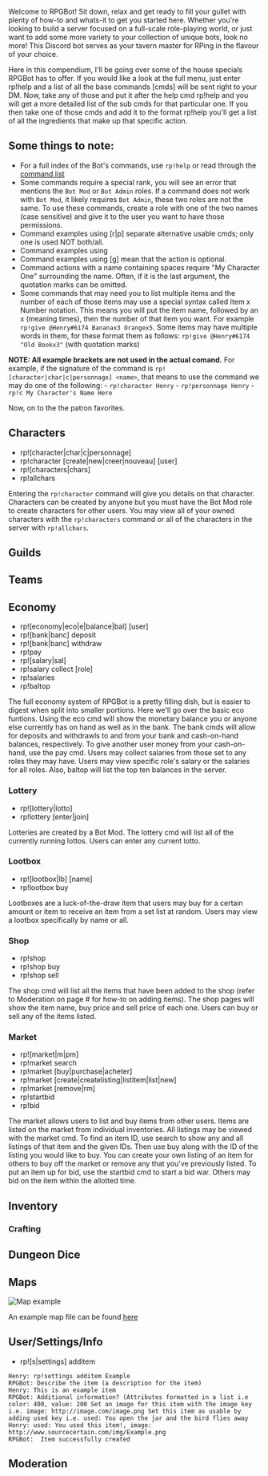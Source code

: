 Welcome to RPGBot! Sit down, relax and get ready to fill your gullet with plenty of how-to and whats-it to get you started here. Whether you're looking to build a server focused on a full-scale role-playing world, or just want to add some more variety to your collection of unique bots, look no more! This Discord bot serves as your tavern master for RPing in the flavour of your choice.

Here in this compendium, I'll be going over some of the house specials RPGBot has to offer. If you would like a look at the full menu, just enter rp!help and a list of all the base commands [cmds] will be sent right to your DM. Now, take any of those and put it after the help cmd rp!help <cmd> and you will get a more detailed list of the sub cmds for that particular one. If you then take one of those cmds and add it to the format rp!help <cmd> <subcmd> you'll get a list of all the ingredients that make up that specific action.

## Some things to note:
  - For a full index of the Bot's commands, use `rp!help` or read through the [command list](https://github.com/henry232323/RPGBot/blob/master/README.md)
  - Some commands require a special rank, you will see an error that mentions the `Bot Mod` or `Bot Admin` roles. If a command does not work with `Bot Mod`, it likely requires `Bot Admin`, these two roles are not the same. To use these commands, create a role with one of the two names (case sensitive) and give it to the user you want to have those permissions.
  - Command examples using [r|p] separate alternative usable cmds; only one is used NOT both/all.
  - Command examples using <rp> mean for the word(s) within to be substituted with the appropitate entry.
  - Command examples using [g] mean that the action is optional.
  - Command actions with a name containing spaces require "My Character One" surrounding the name. Often, if it is the last argument, the quotation marks can be omitted.
  - Some commands that may need you to list multiple items and the number of each of those items may use a special syntax called Item x Number notation. This means you will put the item name, followed by an x (meaning times), then the number of that item you want. For example `rp!give @Henry#6174 Bananax3 Orangex5`. Some items may have multiple words in them, for these format them as follows: `rp!give @Henry#6174 "Old Bookx3"` (with quotation marks)
  
  **NOTE: All example brackets are not used in the actual comand.**
  For example, if the signature of the command is `rp![character|char|c|personnage] <name>`, that means to use the command we may do one of the following:
    - `rp!character Henry`
    - `rp!personnage Henry`
    - `rp!c My Character's Name Here` 

Now, on to the the patron favorites.

## Characters
  - rp![character|char|c|personnage] <name>
  - rp!character [create|new|creer|nouveau] <name> [user]
  - rp![characters|chars]
  - rp!allchars

Entering the `rp!character` command will give you details on that character. Characters can be created by anyone but you must have the Bot Mod role to create characters for other users. You may view all of your owned characters with the `rp!characters` command or all of the characters in the server with `rp!allchars`.

## Guilds

## Teams

## Economy
  - rp![economy|eco|e|balance|bal] [user]
  - rp![bank|banc] deposit
  - rp![bank|banc] withdraw
  - rp!pay <amount> <user>
  - rp![salary|sal] <role>
  - rp!salary collect [role]
  - rp!salaries
  - rp!baltop

The full economy system of RPGBot is a pretty filling dish, but is easier to digest when split into smaller portions. Here we'll go over the basic eco funtions. Using the eco cmd will show the monetary balance you or anyone else currently has on hand as well as in the bank. The bank cmds will allow for deposits and withdrawls to and from your bank and cash-on-hand balances, respectively. To give another user money from your cash-on-hand, use the pay cmd. Users may collect salaries from those set to any roles they may have. Users may view specific role's salary  or the salaries for all roles. Also, baltop will list the top ten balances in the server.

### Lottery
  - rp![lottery|lotto]
  - rp!lottery [enter|join] <name>

Lotteries are created by a Bot Mod. The lottery cmd will list all of the currently running lottos. Users can enter any current lotto.

### Lootbox
  - rp![lootbox|lb] [name]
  - rp!lootbox buy <name>

Lootboxes are a luck-of-the-draw item that users may buy for a certain amount or item to receive an item from a set list at random. Users may view a lootbox specifically by name or all.
### Shop
  - rp!shop
  - rp!shop buy <item> <amount>
  - rp!shop sell <tiem> <amount>

The shop cmd will list all the items that have been added to the shop (refer to Moderation on page # for how-to on adding items). The shop pages will show the item name, buy price and sell price of each one. Users can buy or sell any of the items listed.

### Market
  - rp![market|m|pm]
  - rp!market search <item>
  - rp!market [buy|purchase|acheter] <ID>
  - rp!market [create|createlisting|listitem|list|new] <cost> <amount> <item>
  - rp!market [remove|rm] <id>
  - rp!startbid <item> <amount> <startingbid>
  - rp!bid

The market allows users to list and buy items from other users. Items are listed on the market from individual inventories. All listings may be viewed with the market cmd. To find an item ID, use search to show any and all listings of that item and the given IDs. Then use buy along with the ID of the listing you would like to buy. You can create your own listing of an item for others to buy off the market or remove any that you've previously listed. To put an item up for bid, use the startbid cmd to start a bid war. Others may bid on the item within the allotted time.

## Inventory

### Crafting

## Dungeon Dice

## Maps
![Map example](https://cdn.discordapp.com/attachments/350340609229193227/577218347415109692/mapexample.JPG "Example")

An example map file can be found [here](https://github.com/henry232323/RPGBot/blob/master/map.yml)


## User/Settings/Info
   - rp![s|settings] additem 
   
    Henry: rp!settings additem Example
    RPGBot: Describe the item (a description for the item)
    Henry: This is an example item
    RPGBot: Additional information? (Attributes formatted in a list i.e color: 400, value: 200 Set an image for this item with the image key i.e. image: http://image.com/image.png Set this item as usable by adding used key i.e. used: You open the jar and the bird flies away
    Henry: used: You used this item!, image: http://www.sourcecertain.com/img/Example.png
    RPGBot:  Item successfully created

## Moderation
